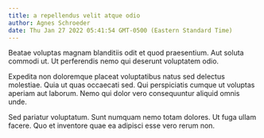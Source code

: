 ```yaml
---
title: a repellendus velit atque odio
author: Agnes Schroeder
date: Thu Jan 27 2022 05:41:54 GMT-0500 (Eastern Standard Time)
---
```

Beatae voluptas magnam blanditiis odit et quod praesentium. Aut soluta commodi ut. Ut perferendis nemo qui deserunt voluptatem odio.

 Expedita non doloremque placeat voluptatibus natus sed delectus molestiae. Quia ut quas occaecati sed. Qui perspiciatis cumque ut voluptas aperiam aut laborum. Nemo qui dolor vero consequuntur aliquid omnis unde.

 Sed pariatur voluptatum. Sunt numquam nemo totam dolores. Ut fuga ullam facere. Quo et inventore quae ea adipisci esse vero rerum non.